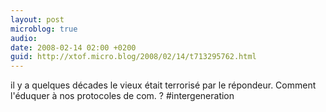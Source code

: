 ```yaml
---
layout: post
microblog: true
audio: 
date: 2008-02-14 02:00 +0200
guid: http://xtof.micro.blog/2008/02/14/t713295762.html
---
```

il y a quelques décades le vieux était terrorisé par le répondeur. Comment l'éduquer à nos  protocoles de com.  ? #intergeneration
